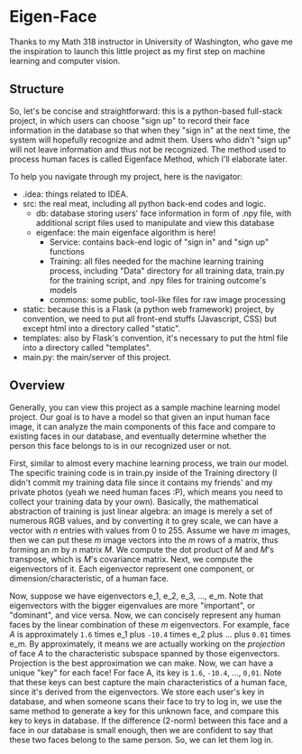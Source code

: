 # Eigen-Face
Thanks to my Math 318 instructor in University of Washington, who gave me
the inspiration to launch this little project as my first step on machine
learning and computer vision.
## Structure
So, let's be concise and straightforward: this is a python-based full-stack
project, in which users can choose "sign up" to record their face information in the database
so that when they "sign in" at the next time, the system will hopefully 
recognize and admit them. Users who didn't "sign up" will not leave information and thus not be recognized.
The method used to process human faces is called Eigenface Method, which I'll
elaborate later.
  
To help you navigate through my project, here is the navigator:
- .idea: things related to IDEA.
- src: the real meat, including all python back-end codes and logic.
  - db: database storing users' face information in form of .npy file, with additional
    script files used to manipulate and view this database
  - eigenface: the main eigenface algorithm is here!
    - Service: contains back-end logic of "sign in" and "sign up" functions
    - Training: all files needed for the machine learning training process, including
      "Data" directory for all training data, train.py for the training script, and .npy
      files for training outcome's models
    - commons: some public, tool-like files for raw image processing
- static: because this is a Flask (a python web framework) project, 
  by convention, we need to put all front-end stuffs (Javascript, CSS) but except html into a directory
  called "static".
- templates: also by Flask's convention, it's necessary to put the html file into a 
  directory called "templates".
- main.py: the main/server of this project.

## Overview
Generally, you can view this project as a sample machine learning model project. Our goal is to have a model so that 
given an input human face image, it can analyze the main components of this face and compare to existing faces in our
database, and eventually determine whether the person this face belongs to is in our recognized user or not. 

First, similar to almost every machine learning process, we train our model. The specific training code is in train.py
inside of the Training directory (I didn't commit my training data file since it contains my friends' and my private photos
(yeah we need human faces :P), which means you need to collect your training data by your own). Basically, the mathematical
abstraction of training is just linear algebra: an image is merely a set of numerous RGB values, and by converting it to
grey scale, we can have a vector with _n_ entries with values from 0 to 255. Assume we have _m_ images, then we can put these _m_
image vectors into the _m_ rows of a matrix, thus forming an _m_ by _n_ matrix _M_. We compute the dot product of _M_ and _M_'s transpose, 
which is _M_'s covariance matrix. Next, we compute the eigenvectors of it. Each eigenvector represent one component, or
dimension/characteristic, of a human face.

Now, suppose we have eigenvectors e_1, e_2, e_3, ..., e_m. Note that eigenvectors with the bigger eigenvalues are more
"important", or "dominant", and vice versa. Now, we can concisely represent any human faces by the linear combination
of these _m_ eigenvectors. For example, face _A_ is approximately `1.6` times e_1 plus `-10.4` times e_2 plus ... plus `0.01` times
e_m. By approximately, it means we are actually working on the _projection_ of face _A_ to the characteristic subspace spanned
by those eigenvectors. Projection is the best approximation we can make. Now, we can have a unique "key" for each face! For face
A, its key is `1.6`, `-10.4`, ..., `0,01`. Note that these keys can best capture the main characteristics of a human face, since 
it's derived from the eigenvectors. We store each user's key in database, and when someone scans their face to try to log in, we use
the same method to generate a key for this unknown face, and compare this key to keys in database. If the difference (2-norm) between
 this face and a face in our database is small enough, then we are confident to say that these two faces belong to the same person. So,
 we can let them log in.
